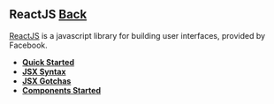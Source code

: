 ## ReactJS [Back](./../JavaScript.md)

[ReactJS](https://facebook.github.io/react/) is a javascript library for building user interfaces, provided by Facebook.

- [**Quick Started**](./quick_started/quick_started.md)
- [**JSX Syntax**](./jsx_syntax/jsx_syntax.md)
- [**JSX Gotchas**](./jsx_gotcha/jsx_gotcha.md)
- [**Components Started**](./components_started/components_started.md)